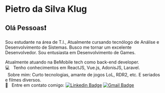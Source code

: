 # Pietro da Silva Klug

## Olá Pessoas:exclamation:

Sou estudante na área de T.I., Atualmente cursando tecnólogo de Análise e Desenvolvimento de Sistemas.
Busco me tornar um excelente Desenvolvedor.
Sou entusiasta em Desenvolvimento de Games.

Atualmente atuando na BeMobile tech como back-end developer.
<br /> :computer: &nbsp; Tenho conhecimentos em ReactJS, Vue.js, AdonisJS, Laravel.
<br /> &nbsp; Sobre mim: Curto tecnologias, amante de jogos LoL, RDR2, etc. E seriados e filmes diversos.
<br /> :email: &nbsp; Entre em contato comigo: [![Linkedin Badge](https://img.shields.io/badge/-PietroDSK-blue?style=flat-square&logo=Linkedin&logoColor=white&link=https://www.linkedin.com/in/pietrodsk/)](https://www.linkedin.com/in/pietrodsk/)
[![Gmail Badge](https://img.shields.io/badge/-pietrodsk@gmail.com-c14438?style=flat-square&logo=Gmail&logoColor=white&link=mailto:pietrodsk@gmail.com)](mailto:pietrodsk@gmail.com)
